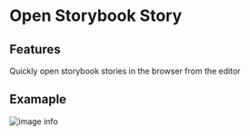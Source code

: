 # Open Storybook Story

## Features

Quickly open storybook stories in the browser from the editor

## Examaple

![image info](https://firebasestorage.googleapis.com/v0/b/useweb-lib.appspot.com/o/devtools%2Fplugins%2Fvscode%2Fopen-storybook-story%2Fdemo.gif?alt=media&token=3183d6ec-4d96-48e2-ad77-4d669ce5b44e)
